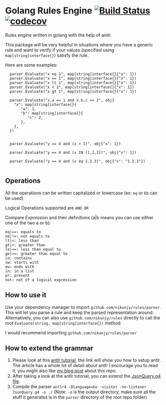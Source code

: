 # Golang Rules Engine  [![Build Status][ci-img]][ci] [![codecov](https://codecov.io/gh/nikunjy/rules/branch/master/graph/badge.svg)](https://codecov.io/gh/nikunjy/rules)
Rules engine written in golang with the help of antlr.

This package will be very helpful in situations where you have a generic rule and want to verify if your values (specified using `map[string]interface{}`) satisfy the rule. 


Here are some examples:

```
  parser.Evaluate("x eq 1", map[string]interface{}{"x": 1})
  parser.Evaluate("x == 1", map[string]interface{}{"x": 1})
  parser.Evaluate("x lt 1", map[string]interface{}{"x": 1})
  parser.Evaluate("x < 1", map[string]interface{}{"x": 1})
  parser.Evaluate("x gt 1", map[string]interface{}{"x": 1})
  
  parser.Evaluate("x.a == 1 and x.b.c <= 2", obj{
    "x": map[string]interface{}{
       "a": 1,
       "b": map[string]interface{}{
          "c": 2,
       },
    },
  })
  

  parser.Evaluate("y == 4 and (x > 1)", obj{"x": 1})

  parser.Evaluate("y == 4 and (x IN [1,2,3])", obj{"x": 1})

  parser.Evaluate("y == 4 and (x eq 1.2.3)", obj{"x": "1.2.3"})
  
```

## Operations
All the operations can be written capitalized or lowercase (ex: `eq` or `EQ` can be used)

Logical Operations supported are `AND OR`

Compare Expression and their definitions (a|b means you can use either one of the two a or b):
```
eq|==: equals to 
ne|!=: not equals to
lt|<: less than 
gt|>: greater than
le|<=: less than equal to
ge|>=: greater than equal to 
co: contains 
sw: starts with 
ew: ends with
in: in a list
pr: present
not: not of a logical expression
```

## How to use it 
Use your dependency manager to import `github.com/nikunjy/rules/parser`. This will let you parse a rule and keep the parsed representation around. 
Alternatively, you can also use `github.com/nikunjy/rules` directly to call the root `Evaluate(string, map[string]interface{})` method. 

I would recommend importing `github.com/nikunjy/rules/parser` 

## How to extend the grammar
1. Please look at this [antlr tutorial](https://tomassetti.me/antlr-mega-tutorial/#setup-antlr), the link will show you how to setup antlr. 
The article has a whole lot of detail about antlr I encourage you to read it, you might also like [my blog post](https://medium.com/@nikunjyadav/generic-rules-engine-in-golang-using-antlr-d30a0d0bb565) about this repo.
2. After taking a look at the antlr tutorial, you can extend the [JsonQuery.g4 file](https://github.com/nikunjy/rules/blob/master/parser/JsonQuery.g4). 
3. Compile the parser `antlr4 -Dlanguage=Go -visitor -no-listener JsonQuery.g4 -o ./` (Note: `-o` is the output directory, make sure all the stuff it generates is in the `parser` directory of the root repo folder)

[ci-img]: https://api.travis-ci.org/nikunjy/rules.svg?branch=master
[ci]: https://travis-ci.org/nikunjy/rules
